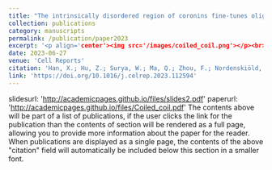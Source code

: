 ```yaml
---
title: "The intrinsically disordered region of coronins fine-tunes oligomerization and actin polymerization"
collection: publications
category: manuscripts
permalink: /publication/paper2023
excerpt: '<p align='center'><img src='/images/coiled_coil.png'></p><br><img align='center' src='/images/coiled_coil_table.png'><br>This paper is about the role of intirnsically disordered regions (IDRs) in the oligomerization of coronin. This trait is observed in yeast but not in murine. The IDR can facilitate the packing of coiled-coil domain, and this effect is strong due to the deficiency of coiled-coil domain in yeast. In murine, the coiled-coil domain adopts perfect packing pattern, which caused selection strength on the length of IDR evolutionally. The coarse-grained model adopts a hybrid strategy, which treats folded domain with Gō-like model and IDRs with adapted Kim-Hummer model. <br><b>PS: a very interesting work if you believe in evolution! :)</b>'
date: 2023-06-27
venue: 'Cell Reports'
citation: 'Han, X.; Hu, Z.; Surya, W.; Ma, Q.; Zhou, F.; Nordenskiöld, L.; Torres, J.; Lu, L.; Miao, Y. (2023). &quot;The intrinsically disordered region of coronins fine-tunes oligomerization and actin polymerization.&quot; <i>Cell Reports</i>. 42(6).'
link: 'https://doi.org/10.1016/j.celrep.2023.112594'
---
```

slidesurl: 'http://academicpages.github.io/files/slides2.pdf'
paperurl: 'http://academicpages.github.io/files/Coiled_coil.pdf'
The contents above will be part of a list of publications, if the user clicks the link for the publication than the contents of section will be rendered as a full page, allowing you to provide more information about the paper for the reader. When publications are displayed as a single page, the contents of the above "citation" field will automatically be included below this section in a smaller font.
